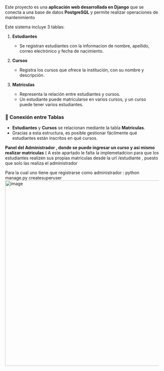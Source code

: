 Este proyecto es una **aplicación web desarrollada en Django** que se conecta a una base de datos **PostgreSQL** y permite realizar operaciones de mantenimiento  

Este sistema incluye 3 tablas:  

1. **Estudiantes**  
   - Se registran estudiantes con la informacion de nombre, apellido, correo electrónico y fecha de nacimiento.  

2. **Cursos**  
   - Registra los cursos que ofrece la institución, con su nombre y descripción.  

3. **Matrículas**  
   - Representa la relación entre estudiantes y cursos.  
   - Un estudiante puede matricularse en varios cursos, y un curso puede tener varios estudiantes.  

### 🔗 Conexión entre Tablas
- **Estudiantes** y **Cursos** se relacionan mediante la tabla **Matrículas**.  
- Gracias a esta estructura, es posible gestionar fácilmente qué estudiantes están inscritos en qué cursos.  

**Panel del Administrador , donde se puede ingresar un curso y asi mismo realizar matriculas**
( A este apartado le falta la implemetadcion para que los estudiantes realizen sus propias matriculas desde la url /estudiante , puesto que solo las realiza el administrador

Para la cual uno tiene que registrarse como administrador : python manage.py createsuperuser
<img width="1412" height="607" alt="image" src="https://github.com/user-attachments/assets/209ed04c-b51f-43f7-936e-8b245da10d47" />

